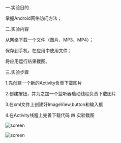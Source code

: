 一.实验目的

掌握Android网络访问方法；

二.实验内容

从网络下载一个文件（图片、MP3、MP4）；

保存到手机，在应用中使用文件；

将应用运行结果截图。

三.实验步骤

1.先创建一个新的Activity负责下载图片

2.创建按钮，并为之加一个监听器启动线程负责下载图片

3.在xml文件上创建好ImageView,button和输入框

4.在Activity线程上完善下载代码
四.实验截图

![screen](https://github.com/hejianwens/android-labs-2018/blob/master/Soft1614080902305/shiyan6/%E4%B8%8B%E8%BD%BD%E5%89%8D%E7%95%8C%E9%9D%A2.png?raw=true)

![screen](https://github.com/hejianwens/android-labs-2018/blob/master/Soft1614080902305/shiyan6/%E4%B8%8B%E8%BD%BD%E5%AE%8C%E6%88%90%E5%90%8E%E7%95%8C%E9%9D%A2.png?raw=true)
